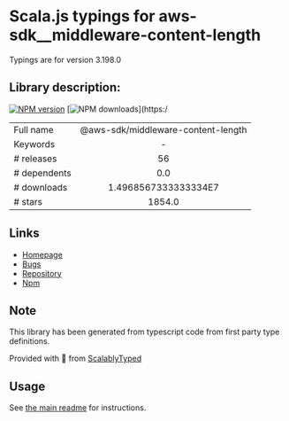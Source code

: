
# Scala.js typings for aws-sdk__middleware-content-length

Typings are for version 3.198.0

## Library description:
[![NPM version](https://img.shields.io/npm/v/@aws-sdk/middleware-content-length/latest.svg)](https://www.npmjs.com/package/@aws-sdk/middleware-content-length) [![NPM downloads](https://img.shields.io/npm/dm/@aws-sdk/middleware-content-length.svg)](https:/

|                    |                 |
| ------------------ | :-------------: |
| Full name          | @aws-sdk/middleware-content-length |
| Keywords           | - |
| # releases         | 56 |
| # dependents       | 0.0 |
| # downloads        | 1.4968567333333334E7 |
| # stars            | 1854.0 |

## Links
- [Homepage](https://github.com/aws/aws-sdk-js-v3/tree/main/packages/middleware-content-length)
- [Bugs](https://github.com/aws/aws-sdk-js-v3/issues)
- [Repository](https://github.com/aws/aws-sdk-js-v3)
- [Npm](https://www.npmjs.com/package/%40aws-sdk%2Fmiddleware-content-length)
    


## Note
This library has been generated from typescript code from first party type definitions.

Provided with :purple_heart: from [ScalablyTyped](https://github.com/oyvindberg/ScalablyTyped)

## Usage
See [the main readme](../../readme.md) for instructions.


